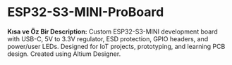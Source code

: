 # ESP32-S3-MINI-ProBoard
**Kısa ve Öz Bir Description:**  Custom ESP32-S3-MINI development board with USB-C, 5V to 3.3V regulator, ESD protection, GPIO headers, and power/user LEDs. Designed for IoT projects, prototyping, and learning PCB design. Created using Altium Designer.
